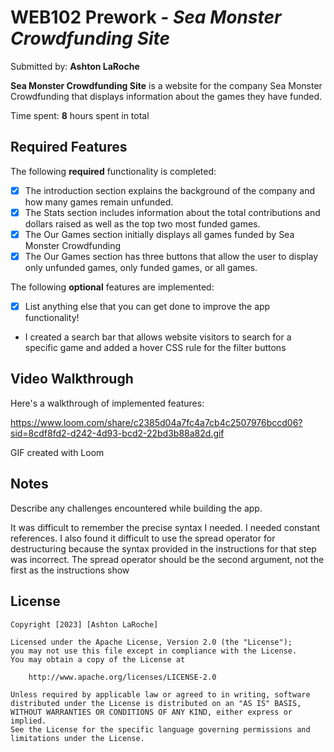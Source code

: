 # WEB102 Prework - *Sea Monster Crowdfunding Site*

Submitted by: **Ashton LaRoche**

**Sea Monster Crowdfunding Site** is a website for the company Sea Monster Crowdfunding that displays information about the games they have funded.

Time spent: **8** hours spent in total

## Required Features

The following **required** functionality is completed:

* [X] The introduction section explains the background of the company and how many games remain unfunded.
* [X] The Stats section includes information about the total contributions and dollars raised as well as the top two most funded games.
* [X] The Our Games section initially displays all games funded by Sea Monster Crowdfunding
* [X] The Our Games section has three buttons that allow the user to display only unfunded games, only funded games, or all games.

The following **optional** features are implemented:

* [X] List anything else that you can get done to improve the app functionality!
* I created a search bar that allows website visitors to search for a specific game and added a hover CSS rule for the filter buttons

## Video Walkthrough

Here's a walkthrough of implemented features:

https://www.loom.com/share/c2385d04a7fc4a7cb4c2507976bccd06?sid=8cdf8fd2-d242-4d93-bcd2-22bd3b88a82d.gif

<!-- Replace this with whatever GIF tool you used! -->
GIF created with Loom  
<!-- Recommended tools:
[Kap](https://getkap.co/) for macOS
[ScreenToGif](https://www.screentogif.com/) for Windows
[peek](https://github.com/phw/peek) for Linux. -->

## Notes

Describe any challenges encountered while building the app.

It was difficult to remember the precise syntax I needed. I needed constant references. I also found it difficult to use the spread operator for destructuring because the syntax provided in the instructions for that step was incorrect. The spread operator should be the second argument, not the first as the instructions show

## License

    Copyright [2023] [Ashton LaRoche]

    Licensed under the Apache License, Version 2.0 (the "License");
    you may not use this file except in compliance with the License.
    You may obtain a copy of the License at

        http://www.apache.org/licenses/LICENSE-2.0

    Unless required by applicable law or agreed to in writing, software
    distributed under the License is distributed on an "AS IS" BASIS,
    WITHOUT WARRANTIES OR CONDITIONS OF ANY KIND, either express or implied.
    See the License for the specific language governing permissions and
    limitations under the License.

